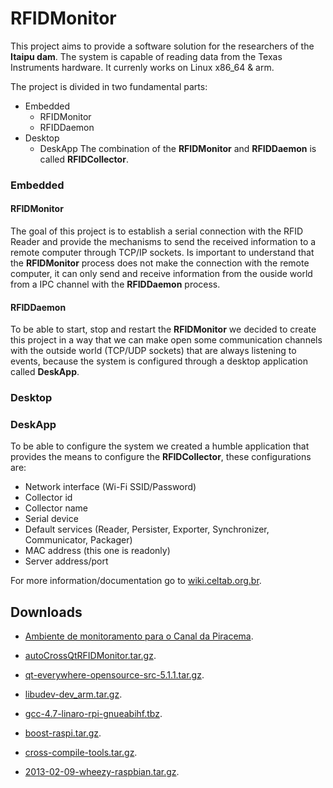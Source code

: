 # RFIDMonitor
This project aims to provide a software solution for the researchers of the **Itaipu dam**. The system is capable of reading data from the Texas Instruments hardware. It currenly works on Linux x86_64 & arm.

The project is divided in two fundamental parts:
* Embedded
  * RFIDMonitor
  * RFIDDaemon
* Desktop
  * DeskApp
The combination of the **RFIDMonitor** and **RFIDDaemon** is called **RFIDCollector**.

### Embedded
#### RFIDMonitor
The goal of this project is to establish a serial connection with the RFID Reader and provide the mechanisms to send the received information to a remote computer through TCP/IP sockets. Is important to understand that the **RFIDMonitor** process does not make the connection with the remote computer, it can only send and receive information from the ouside world from a IPC channel with the **RFIDDaemon** process.

#### RFIDDaemon
To be able to start, stop and restart the **RFIDMonitor** we decided to create this project in a way that we can make open some communication channels with the outside world (TCP/UDP sockets) that are always listening to events, because the system is configured through a desktop application called **DeskApp**.

### Desktop
### DeskApp 
To be able to configure the system we created a humble application that provides the means to configure the **RFIDCollector**, these configurations are:
* Network interface (Wi-Fi SSID/Password)
* Collector id
* Collector name
* Serial device
* Default services (Reader, Persister, Exporter, Synchronizer, Communicator, Packager)
* MAC address (this one is readonly)
* Server address/port

For more information/documentation go to [wiki.celtab.org.br](wiki.celtab.org.br).

## Downloads

* [Ambiente de monitoramento para o Canal da Piracema](http://sourceforge.net/projects/rfidmonitor/files/docs/Ambiente%20de%20monitoramento%20para%20o%20Canal%20da%20Piracema.pdf/download).

* [autoCrossQtRFIDMonitor.tar.gz](http://sourceforge.net/projects/rfidmonitor/files/crosscompilation-resources/autoCrossQtRFIDMonitor.tar.gz/download).

* [qt-everywhere-opensource-src-5.1.1.tar.gz](http://sourceforge.net/projects/rfidmonitor/files/crosscompilation-resources/qt-everywhere-opensource-src-5.1.1.tar.gz/download).

* [libudev-dev_arm.tar.gz](http://sourceforge.net/projects/rfidmonitor/files/crosscompilation-resources/libudev-dev_arm.tar.gz/download).

* [gcc-4.7-linaro-rpi-gnueabihf.tbz](http://sourceforge.net/projects/rfidmonitor/files/crosscompilation-resources/gcc-4.7-linaro-rpi-gnueabihf.tbz/download).

* [boost-raspi.tar.gz](http://sourceforge.net/projects/rfidmonitor/files/crosscompilation-resources/boost-raspi.tar.gz/download).

* [cross-compile-tools.tar.gz](http://sourceforge.net/projects/rfidmonitor/files/crosscompilation-resources/cross-compile-tools.tar.gz/download).

* [2013-02-09-wheezy-raspbian.tar.gz](http://sourceforge.net/projects/rfidmonitor/files/crosscompilation-resources/2013-02-09-wheezy-raspbian.tar.gz/download).

